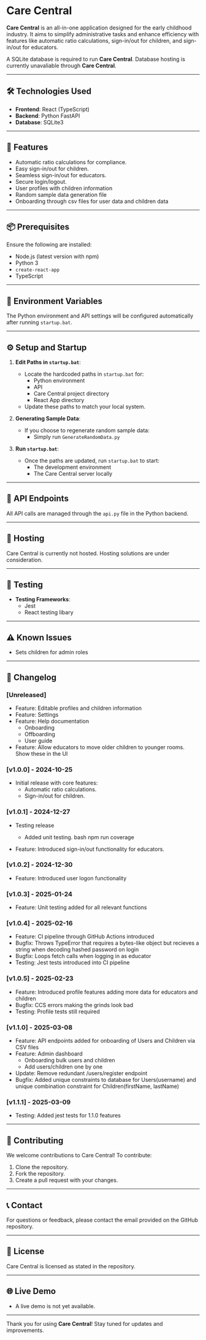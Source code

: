 # Care Central

**Care Central** is an all-in-one application designed for the early childhood industry. It aims to simplify administrative tasks and enhance efficiency with features like automatic ratio calculations, sign-in/out for children, and sign-in/out for educators.

A SQLite database is required to run **Care Central**. Database hosting is currently unavaliable through **Care Central**.

---

## 🛠️ Technologies Used
- **Frontend**: React (TypeScript)
- **Backend**: Python FastAPI
- **Database**: SQLite3

---

## 🚀 Features
- Automatic ratio calculations for compliance.
- Easy sign-in/out for children.
- Seamless sign-in/out for educators.
- Secure login/logout.
- User profiles with children information
- Random sample data generation file
- Onboarding through csv files for user data and children data

---

## 📦 Prerequisites
Ensure the following are installed:
- Node.js (latest version with npm)
- Python 3
- `create-react-app`
- TypeScript

---

## 📝 Environment Variables
The Python environment and API settings will be configured automatically after running `startup.bat`.

---

## ⚙️ Setup and Startup

1. **Edit Paths in `startup.bat`**:
   - Locate the hardcoded paths in `startup.bat` for:
     - Python environment
     - API
     - Care Central project directory
     - React App directory
   - Update these paths to match your local system.

2. **Generating Sample Data**:
   - If you choose to regenerate random sample data:
     - Simply run `GenerateRandomData.py`

3. **Run `startup.bat`**:
   - Once the paths are updated, run `startup.bat` to start:
     - The development environment
     - The Care Central server locally

---

## 🔗 API Endpoints
All API calls are managed through the `api.py` file in the Python backend.

---

## 📡 Hosting
Care Central is currently not hosted. Hosting solutions are under consideration.

---

## 🧪 Testing
- **Testing Frameworks**:
  - Jest
  - React testing libary

---

## ⚠️ Known Issues
- Sets children for admin roles

---

## 📅 Changelog

### [Unreleased]
- Feature: Editable profiles and children information
- Feature: Settings
- Feature: Help documentation
  - Onboarding
  - Offboarding
  - User guide
- Feature: Allow educators to move older children to younger rooms. Show these in the UI

<!-- ### [v1.0.2] - YYYY-MM-DD
- Feature: Introduced sign-in/out functionality for educators.
- Bugfix: Fixed incorrect ratio calculations for mixed age groups.
-->

### [v1.0.0] - 2024-10-25
- Initial release with core features:
  - Automatic ratio calculations.
  - Sign-in/out for children.

### [v1.0.1] - 2024-12-27
- Testing release
  - Added unit testing. 
    bash
    npm run coverage

- Feature: Introduced sign-in/out functionality for educators.

### [v1.0.2] - 2024-12-30
- Feature: Introduced user logon functionality

### [v1.0.3] - 2025-01-24
- Feature: Unit testing added for all relevant functions

### [v1.0.4] - 2025-02-16
- Feature: CI pipeline through GitHub Actions introduced
- Bugfix: Throws TypeError that requires a bytes-like object but recieves a string when decoding hashed password on login
- Bugfix: Loops fetch calls when logging in as educator
- Testing: Jest tests introduced into CI pipeline

### [v1.0.5] - 2025-02-23
- Feature: Introduced profile features adding more data for educators and children
- Bugfix: CCS errors making the grinds look bad
- Testing: Profile tests still required

### [v1.1.0] - 2025-03-08
- Feature: API endpoints added for onboarding of Users and Children via CSV files
- Feature: Admin dashboard
  - Onboarding bulk users and children
  - Add users/children one by one
- Update: Remove redundant /users/register endpoint
- Bugfix: Added unique constraints to database for Users(username) and unique combination constraint for Children(firstName, lastName)

### [v1.1.1] - 2025-03-09
- Testing: Added jest tests for 1.1.0 features

---

## 🤝 Contributing

We welcome contributions to Care Central! To contribute:
1. Clone the repository.
2. Fork the repository.
3. Create a pull request with your changes.

---

## 📞 Contact
For questions or feedback, please contact the email provided on the GitHub repository.

---

## 📜 License
Care Central is licensed as stated in the repository.

---

## 🌐 Live Demo
- A live demo is not yet available.

---

Thank you for using **Care Central**! Stay tuned for updates and improvements.
